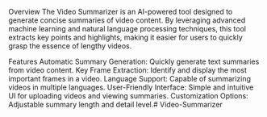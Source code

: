 Overview
The Video Summarizer is an AI-powered tool designed to generate concise summaries of video content. By leveraging advanced machine learning and natural language processing techniques, this tool extracts key points and highlights, making it easier for users to quickly grasp the essence of lengthy videos.

Features
Automatic Summary Generation: Quickly generate text summaries from video content.
Key Frame Extraction: Identify and display the most important frames in a video.
Language Support: Capable of summarizing videos in multiple languages.
User-Friendly Interface: Simple and intuitive UI for uploading videos and viewing summaries.
Customization Options: Adjustable summary length and detail level.# Video-Summarizer
